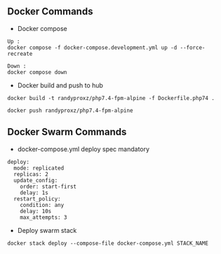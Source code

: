 ## Docker Commands

- Docker compose
```
Up :
docker compose -f docker-compose.development.yml up -d --force-recreate

Down :
docker compose down
```

- Docker build and push to hub

```
docker build -t randyproxz/php7.4-fpm-alpine -f Dockerfile.php74 .

docker push randyproxz/php7.4-fpm-alpine
```

## Docker Swarm Commands

- docker-compose.yml deploy spec mandatory

```
deploy:
  mode: replicated
  replicas: 2
  update_config:
    order: start-first
    delay: 1s
  restart_policy:
    condition: any
    delay: 10s
    max_attempts: 3
```

- Deploy swarm stack
```
docker stack deploy --compose-file docker-compose.yml STACK_NAME
```

